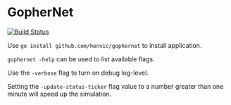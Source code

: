 # GopherNet
[![Build Status](https://github.com/henvic/gophernet/workflows/Tests/badge.svg)](https://github.com/henvic/gophernet/actions?query=workflow%3ATests)

Use `go install github.com/henvic/gophernet` to install application.

`gophernet -help` can be used to list available flags.

Use the `-verbose` flag to turn on debug log-level.

Setting the `-update-status-ticker` flag value to a number greater than one minute will speed up the simulation.
